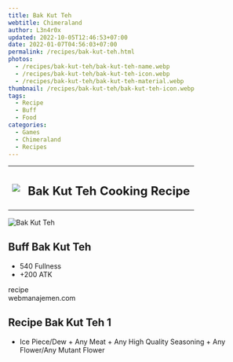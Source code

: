 ```yaml
---
title: Bak Kut Teh
webtitle: Chimeraland
author: L3n4r0x
updated: 2022-10-05T12:46:53+07:00
date: 2022-01-07T04:56:03+07:00
permalink: /recipes/bak-kut-teh.html
photos:
  - /recipes/bak-kut-teh/bak-kut-teh-name.webp
  - /recipes/bak-kut-teh/bak-kut-teh-icon.webp
  - /recipes/bak-kut-teh/bak-kut-teh-material.webp
thumbnail: /recipes/bak-kut-teh/bak-kut-teh-icon.webp
tags:
  - Recipe
  - Buff
  - Food
categories:
  - Games
  - Chimeraland
  - Recipes
---
```


<section id="bootstrap-wrapper"><link rel="stylesheet" href="https://cdn.statically.io/gh/dimaslanjaka/Web-Manajemen/40ac3225/css/bootstrap-4.5-wrapper.css"/><div class="row mb-2"><div class="col-md-12 mb-2"><table class="table" id="post-info"><tbody><tr><td><img class="d-inline-block me-2" src="/chimeraland/recipes/bak-kut-teh/bak-kut-teh-icon.webp" width="auto" height="auto"/></td><td><h1 class="fs-5">Bak Kut Teh Cooking Recipe</h1></td></tr></tbody></table></div></div><div class="card mb-2"><div class="row g-0"><div class="col-sm-4 position-relative mb-2"><img src="/chimeraland/recipes/bak-kut-teh/bak-kut-teh-material.webp" class="card-img fit-cover w-100 h-100" alt="Bak Kut Teh" data-fancybox="true"/></div><div class="col-sm-8 mb-2"><div class="card-body"><h2 class="card-title fs-5">Buff Bak Kut Teh</h2><div class="card-text"><ul><li>540 Fullness</li><li>+200 ATK</li></ul></div><span class="badge rounded-pill bg-dark">recipe</span></div><div class="card-footer text-end text-muted">webmanajemen.com</div></div></div></div><div class="row mb-2"><div class="col-12 col-lg-6 recipe-item mb-2"><div class="card"><div class="card-body"><h2 class="card-title fs-5">Recipe Bak Kut Teh 1</h2><div class="card-text"><ul><li>Ice Piece/Dew<span> + </span>Any Meat<span> + </span>Any High Quality Seasoning<span> + </span>Any Flower/Any Mutant Flower</li></ul></div></div></div></div></div></section>